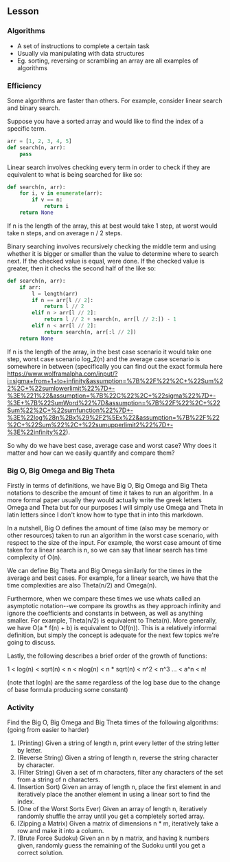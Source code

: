 ## Lesson
### Algorithms
* A set of instructions to complete a certain task
* Usually via manipulating with data structures
* Eg. sorting, reversing or scrambling an array are all examples of algorithms
### Efficiency
Some algorithms are faster than others. For example, consider linear search and binary search. 

Suppose you have a sorted array and would like to find the index of a specific term.
```python
arr = [1, 2, 3, 4, 5]
def search(n, arr):
    pass
```
Linear search involves checking every term in order to check if they are equivalent to what is being searched for like so:
```python
def search(n, arr):
    for i, v in enumerate(arr):
        if v == n:
            return i
    return None
```
If n is the length of the array, this at best would take 1 step, at worst would take n steps, and on average n / 2 steps.

Binary searching involves recursively checking the middle term and using whether it is bigger or smaller than the value to determine where to search next. If the checked value is equal, were done. If the checked value is greater, then it checks the second half of the like so:
```python
def search(n, arr):
    if arr:
        l = length(arr)
        if n == arr[l // 2]:
            return l // 2
        elif n > arr[l // 2]:
            return l // 2 + search(n, arr[l // 2:]) - 1
        elif n < arr[l // 2]:
            return search(n, arr[:l // 2])
    return None
```
If n is the length of the array, in the best case scenario it would take one step, worst case scenario log_2(n) and the average case scenario is somewhere in between (specifically you can find out the exact formula here https://www.wolframalpha.com/input/?i=sigma+from+1+to+infinity&assumption=%7B%22F%22%2C+%22Sum%22%2C+%22sumlowerlimit%22%7D+-%3E%221%22&assumption=%7B%22C%22%2C+%22sigma%22%7D+-%3E+%7B%22SumWord%22%7D&assumption=%7B%22F%22%2C+%22Sum%22%2C+%22sumfunction%22%7D+-%3E%22log%28n%2Bx%29%2F2%5Ex%22&assumption=%7B%22F%22%2C+%22Sum%22%2C+%22sumupperlimit2%22%7D+-%3E%22infinity%22). 

So why do we have best case, average case and worst case? Why does it matter and how can we easily quantify and compare them? 

### Big O, Big Omega and Big Theta

Firstly in terms of definitions, we have Big O, Big Omega and Big Theta notations to describe the amount of time it takes to run an algorithm. In a more formal paper usually they would actually write the greek letters Omega and Theta but for our purposes I will simply use Omega and Theta in latin letters since I don't know how to type that in into this markdown.

In a nutshell, Big O defines the amount of time (also may be memory or other resources) taken to run an algorithm in the worst case scenario, with respect to the size of the input. For example, the worst case amount of time taken for a linear search is n, so we can say that linear search has time complexity of O(n).

We can define Big Theta and Big Omega similarly for the times in the average and best cases. For example, for a linear search, we have that the time complexities are also Theta(n/2) and Omega(n).

Furthermore, when we compare these times we use whats called an asymptotic notation--we compare its growths as they approach infinity and ignore the coefficients and constants in between, as well as anything smaller. For example, Theta(n/2) is equivalent to Theta(n). More generally, we have O(a * f(n) + b) is equivalent to O(f(n)). This is a relatively informal definition, but simply the concept is adequate for the next few topics we're going to discuss. 

Lastly, the following describes a brief order of the growth of functions:

1 < log(n) < sqrt(n) < n < nlog(n) < n * sqrt(n) < n^2 < n^3 ... < a^n < n!

(note that log(n) are the same regardless of the log base due to the change of base formula producing some constant)

### Activity
Find the Big O, Big Omega and Big Theta times of the following algorithms: (going from easier to harder)
1. (Printing) Given a string of length n, print every letter of the string letter by letter.
2. (Reverse String) Given a string of length n, reverse the string character by character.
3. (Filter String) Given a set of m characters, filter any characters of the set from a string of n characters.
4. (Insertion Sort) Given an array of length n, place the first element in and iteratively place the another element in using a linear sort to find the index.
5. (One of the Worst Sorts Ever) Given an array of length n, iteratively randomly shuffle the array until you get a completely sorted array.
6. (Zipping a Matrix) Given a matrix of dimensions n * m, iteratively take a row and make it into a column.
7. (Brute Force Sudoku) Given an n by n matrix, and having k numbers given, randomly guess the remaining of the Sudoku until you get a correct solution.